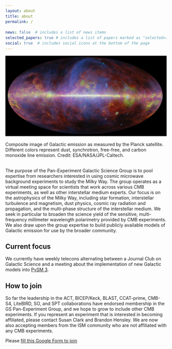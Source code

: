 ```yaml
---
layout: about
title: about
permalink: /

news: false  # includes a list of news items
selected_papers: true # includes a list of papers marked as "selected={true}"
social: true  # includes social icons at the bottom of the page
---
```


<p align="center">
  <img src="/assets/img/planck-composite.jpg" />
</p>

<div class="caption">
    Composite image of Galactic emission as measured by the Planck satellite. Different colors represent dust, synchrotron, free-free, and carbon monoxide line emission. Credit: ESA/NASA/JPL-Caltech.
</div>

</br>

The purpose of the Pan-Experiment Galactic Science Group is to pool expertise from researchers interested in using cosmic microwave background experiments to study the Milky Way. The group operates as a virtual meeting space for scientists that work across various CMB experiments, as well as other interstellar medium experts. Our focus is on the astrophysics of the Milky Way, including star formation, interstellar turbulence and magnetism, dust physics, cosmic ray radiation and propagation, and the multi-phase structure of the interstellar medium. We seek in particular to broaden the science yield of the sensitive, multi-frequency millimeter wavelength polarimetry provided by CMB experiments. We also draw upon the group expertise to build publicly available models of Galactic emission for use by the broader community.


Current focus
-------------

We currently have weekly telecons alternating between a Journal Club on Galactic Science and a meeting about the implementation of new Galactic models into [PySM 3](https://github.com/galsci/pysm).

How to join
-----------

So far the leadership in the ACT, BICEP/Keck, BLAST, CCAT-prime, CMB-S4, LiteBIRD, SO, and SPT collaborations have endorsed membership in the GS Pan-Experiment Group, and we hope to grow to include other CMB experiments. If you represent an experiment that is interested in becoming affiliated, please contact Susan Clark and Brandon Hensley. We are now also accepting members from the ISM community who are not affiliated with any CMB experiments. 

Please [fill this Google Form to join](https://docs.google.com/forms/d/e/1FAIpQLSfIW5Djk13u9y23lRY5VUblIb4EfwZZBsrP3ZuUBWYdAlzAuw/viewform)
